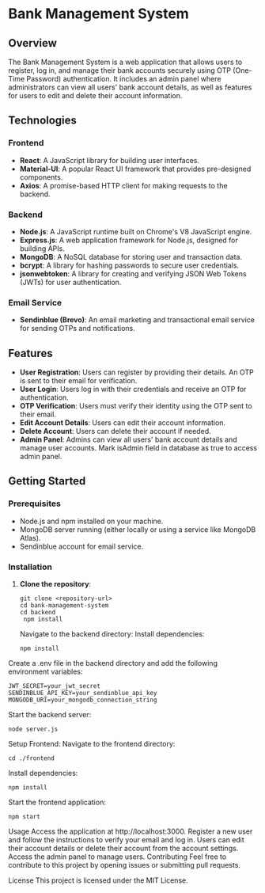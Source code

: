 # Bank Management System

## Overview

The Bank Management System is a web application that allows users to register, log in, and manage their bank accounts securely using OTP (One-Time Password) authentication. It includes an admin panel where administrators can view all users' bank account details, as well as features for users to edit and delete their account information.

## Technologies

### Frontend
- **React**: A JavaScript library for building user interfaces.
- **Material-UI**: A popular React UI framework that provides pre-designed components.
- **Axios**: A promise-based HTTP client for making requests to the backend.

### Backend
- **Node.js**: A JavaScript runtime built on Chrome's V8 JavaScript engine.
- **Express.js**: A web application framework for Node.js, designed for building APIs.
- **MongoDB**: A NoSQL database for storing user and transaction data.
- **bcrypt**: A library for hashing passwords to secure user credentials.
- **jsonwebtoken**: A library for creating and verifying JSON Web Tokens (JWTs) for user authentication.

### Email Service
- **Sendinblue (Brevo)**: An email marketing and transactional email service for sending OTPs and notifications.

## Features

- **User Registration**: Users can register by providing their details. An OTP is sent to their email for verification.
- **User Login**: Users log in with their credentials and receive an OTP for authentication.
- **OTP Verification**: Users must verify their identity using the OTP sent to their email.
- **Edit Account Details**: Users can edit their account information.
- **Delete Account**: Users can delete their account if needed.
- **Admin Panel**: Admins can view all users' bank account details and manage user accounts. Mark isAdmin field in database as true to access admin panel.

## Getting Started

### Prerequisites

- Node.js and npm installed on your machine.
- MongoDB server running (either locally or using a service like MongoDB Atlas).
- Sendinblue account for email service.

### Installation

1. **Clone the repository**:
   ```
   git clone <repository-url>
   cd bank-management-system
   cd backend
    npm install
   ```
   Navigate to the backend directory:
   Install dependencies:
   ```
   npm install
    ```
  Create a .env file in the backend directory and add the following environment variables:
  ```
JWT_SECRET=your_jwt_secret
SENDINBLUE_API_KEY=your_sendinblue_api_key
MONGODB_URI=your_mongodb_connection_string
```
Start the backend server:
```
node server.js
```
Setup Frontend:
Navigate to the frontend directory:
```
cd ./frontend
```
Install dependencies:
```
npm install
```
Start the frontend application:
```
npm start
```
Usage
Access the application at http://localhost:3000.
Register a new user and follow the instructions to verify your email and log in.
Users can edit their account details or delete their account from the account settings.
Access the admin panel to manage users.
Contributing
Feel free to contribute to this project by opening issues or submitting pull requests.

License
This project is licensed under the MIT License.
